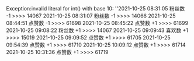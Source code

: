 Exception:invalid literal for int() with base 10: ''2021-10-25  08:31:05   粉丝数 -1 >>>> 14067
2021-10-25  08:31:07   粉丝数 -1 >>>> 14066
2021-10-25  08:44:51   点赞数 -1 >>>> 61698
2021-10-25  08:45:22   点赞数 +1 >>>> 61699
2021-10-25  09:08:22   粉丝数 +1 >>>> 14067
2021-10-25  09:09:43   喜欢数 +1 >>>> 15019
2021-10-25  09:09:52   点赞数 +1 >>>> 61705
2021-10-25  09:54:39   点赞数 +1 >>>> 61710
2021-10-25  10:09:12   点赞数 +1 >>>> 61714
2021-10-25  10:31:36   点赞数 +1 >>>> 61719
